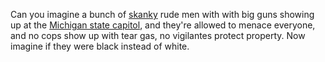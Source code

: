 Can you imagine a bunch of <a href="https://www.urbandictionary.com/define.php?term=skanky">skanky</a> rude men with with big guns showing up at the <a href="https://www.mlive.com/public-interest/2020/09/1000-open-carry-gun-activists-converge-on-michigan-capitol-lawn.html">Michigan state capitol</a>, and they're allowed to menace everyone, and no cops show up with tear gas, no vigilantes protect property. Now imagine if they were black instead of white.
